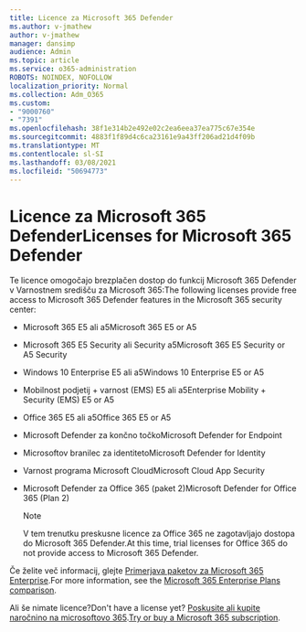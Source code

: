 ```yaml
---
title: Licence za Microsoft 365 Defender
ms.author: v-jmathew
author: v-jmathew
manager: dansimp
audience: Admin
ms.topic: article
ms.service: o365-administration
ROBOTS: NOINDEX, NOFOLLOW
localization_priority: Normal
ms.collection: Adm_O365
ms.custom:
- "9000760"
- "7391"
ms.openlocfilehash: 38f1e314b2e492e02c2ea6eea37ea775c67e354e
ms.sourcegitcommit: 4883f1f89d4c6ca23161e9a43ff206ad21d4f09b
ms.translationtype: MT
ms.contentlocale: sl-SI
ms.lasthandoff: 03/08/2021
ms.locfileid: "50694773"
---
```

# <a name="licenses-for-microsoft-365-defender"></a><span data-ttu-id="06dd7-102">Licence za Microsoft 365 Defender</span><span class="sxs-lookup"><span data-stu-id="06dd7-102">Licenses for Microsoft 365 Defender</span></span>

<span data-ttu-id="06dd7-103">Te licence omogočajo brezplačen dostop do funkcij Microsoft 365 Defender v Varnostnem središču za Microsoft 365:</span><span class="sxs-lookup"><span data-stu-id="06dd7-103">The following licenses provide free access to Microsoft 365 Defender features in the Microsoft 365 security center:</span></span>

- <span data-ttu-id="06dd7-104">Microsoft 365 E5 ali a5</span><span class="sxs-lookup"><span data-stu-id="06dd7-104">Microsoft 365 E5 or A5</span></span>
- <span data-ttu-id="06dd7-105">Microsoft 365 E5 Security ali Security a5</span><span class="sxs-lookup"><span data-stu-id="06dd7-105">Microsoft 365 E5 Security or A5 Security</span></span>
- <span data-ttu-id="06dd7-106">Windows 10 Enterprise E5 ali a5</span><span class="sxs-lookup"><span data-stu-id="06dd7-106">Windows 10 Enterprise E5 or A5</span></span>
- <span data-ttu-id="06dd7-107">Mobilnost podjetij + varnost (EMS) E5 ali a5</span><span class="sxs-lookup"><span data-stu-id="06dd7-107">Enterprise Mobility + Security (EMS) E5 or A5</span></span>
- <span data-ttu-id="06dd7-108">Office 365 E5 ali a5</span><span class="sxs-lookup"><span data-stu-id="06dd7-108">Office 365 E5 or A5</span></span>
- <span data-ttu-id="06dd7-109">Microsoft Defender za končno točko</span><span class="sxs-lookup"><span data-stu-id="06dd7-109">Microsoft Defender for Endpoint</span></span>
- <span data-ttu-id="06dd7-110">Microsoftov branilec za identiteto</span><span class="sxs-lookup"><span data-stu-id="06dd7-110">Microsoft Defender for Identity</span></span>
- <span data-ttu-id="06dd7-111">Varnost programa Microsoft Cloud</span><span class="sxs-lookup"><span data-stu-id="06dd7-111">Microsoft Cloud App Security</span></span>
- <span data-ttu-id="06dd7-112">Microsoft Defender za Office 365 (paket 2)</span><span class="sxs-lookup"><span data-stu-id="06dd7-112">Microsoft Defender for Office 365 (Plan 2)</span></span>

    > [!NOTE]
    > <span data-ttu-id="06dd7-113">V tem trenutku preskusne licence za Office 365 ne zagotavljajo dostopa do Microsoft 365 Defender.</span><span class="sxs-lookup"><span data-stu-id="06dd7-113">At this time, trial licenses for Office 365 do not provide access to Microsoft 365 Defender.</span></span>

<span data-ttu-id="06dd7-114">Če želite več informacij, glejte [Primerjava paketov za Microsoft 365 Enterprise](https://go.microsoft.com/fwlink/?linkid=2143458).</span><span class="sxs-lookup"><span data-stu-id="06dd7-114">For more information, see the [Microsoft 365 Enterprise Plans comparison](https://go.microsoft.com/fwlink/?linkid=2143458).</span></span>

<span data-ttu-id="06dd7-115">Ali še nimate licence?</span><span class="sxs-lookup"><span data-stu-id="06dd7-115">Don't have a license yet?</span></span> <span data-ttu-id="06dd7-116">[Poskusite ali kupite naročnino na microsoftovo 365](https://go.microsoft.com/fwlink/?linkid=2143625).</span><span class="sxs-lookup"><span data-stu-id="06dd7-116">[Try or buy a Microsoft 365 subscription](https://go.microsoft.com/fwlink/?linkid=2143625).</span></span>
